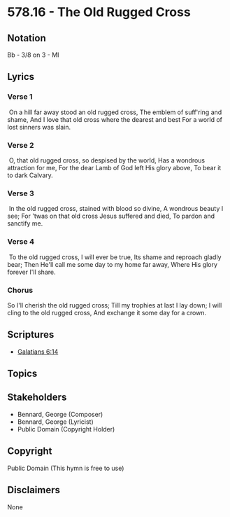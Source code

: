 # 578.16 - The Old Rugged Cross

## Notation

Bb - 3/8 on 3 - MI

## Lyrics

### Verse 1

 On a hill far away stood an old rugged cross, The emblem of suff'ring and shame, And I love that old cross where the dearest and best For a world of lost sinners was slain. 

### Verse 2

 O, that old rugged cross, so despised by the world, Has a wondrous attraction for me, For the dear Lamb of God left His glory above, To bear it to dark Calvary. 

### Verse 3

 In the old rugged cross, stained with blood so divine, A wondrous beauty I see; For 'twas on that old cross Jesus suffered and died, To pardon and sanctify me.  

### Verse 4

 To the old rugged cross, I will ever be true, Its shame and reproach gladly bear; Then He'll call me some day to my home far away, Where His glory forever I'll share. 

### Chorus

So I'll cherish the old rugged cross; Till my trophies at last I lay down; I will cling to the old rugged cross, And exchange it some day for a crown.


## Scriptures

- [Galatians 6:14](https://www.biblegateway.com/passage/?search=Galatians%206%3A14)

## Topics


## Stakeholders

- Bennard, George (Composer)
- Bennard, George (Lyricist)
- Public Domain (Copyright Holder)

## Copyright

Public Domain
(This hymn is free to use)

## Disclaimers

None

